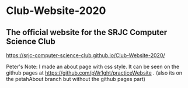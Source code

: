 # Club-Website-2020
The official website for the SRJC Computer Science Club
-
 https://srjc-computer-science-club.github.io/Club-Website-2020/

Peter's Note: I made an about page with css style. It can be seen on the github pages at https://github.com/pWr1ght/practiceWebsite . (also its on the petahAbout branch but without the github pages part) 